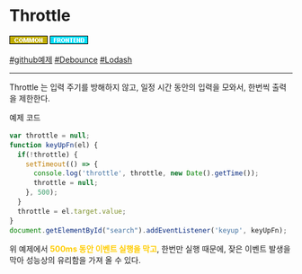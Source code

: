 # Throttle

![Common](../../2TAT1C/Label_Common.png)
![Frontend](../../2TAT1C/Label_Frontend.png)

<a href="https://github.com/niksy/throttle-debounce">#github예제</a>
<a href="">#Debounce</a>
<a href="https://lodash.com/docs/4.17.15#throttle">#Lodash</a>

---

Throttle 는 입력 주기를 방해하지 않고, 일정 시간 동안의 입력을 모와서, 한번씩 출력을 제한한다.

예제 코드
```js
var throttle = null;
function keyUpFn(el) {
  if(!throttle) {
    setTimeout(() => {
      console.log('throttle', throttle, new Date().getTime());
      throttle = null;
    }, 500);
  }
  throttle = el.target.value;
}
document.getElementById("search").addEventListener('keyup', keyUpFn);
```

위 예제에서 <span style='color:#FFCC00; font-weight:bold;'>
500ms 동안 이벤트 실행을 막고</span>, 한번만 실행 때문에, 잦은 이벤트 발생을 막아 성능상의 유리함을 가져 올 수 있다.
